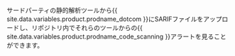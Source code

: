 サードパーティの静的解析ツールから{{ site.data.variables.product.prodname_dotcom }}にSARIFファイルをアップロードし、リポジトリ内でそれらのツールからの{{ site.data.variables.product.prodname_code_scanning }}アラートを見ることができます。
